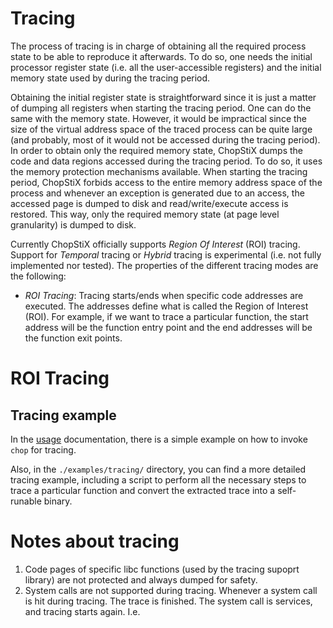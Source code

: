 # Tracing

The process of tracing is in charge of obtaining all the required process 
state to be able to reproduce it afterwards. To do so, one needs the 
initial processor register state (i.e. all the user-accessible registers) and
the initial memory state used by during the tracing period. 

Obtaining the initial register state is straightforward since it is just a 
matter of dumping all registers when starting the tracing period. One can
do the same with the memory state. However, it would be impractical since the
size of the virtual address space of the traced process can be quite large
(and probably, most of it would not be accessed during the tracing period). 
In order to obtain only the required memory state, ChopStiX dumps the 
code and data regions accessed during the tracing period. To do so, it 
uses the memory protection mechanisms available. When starting the tracing 
period, ChopStiX forbids access to the entire memory address space of the
process and whenever an exception is generated due to an access, the
accessed page is dumped to disk and read/write/execute access is restored.
This way, only the required memory state (at page level granularity) is dumped
to disk.

Currently ChopStiX officially supports _Region Of Interest_ (ROI) tracing.
Support for _Temporal_ tracing or _Hybrid_ tracing is experimental (i.e.
not fully implemented nor tested). The properties of the different tracing
modes are the following:

- _ROI Tracing_: Tracing starts/ends when specific code addresses are executed.
  The addresses define what is called the Region of Interest (ROI). For example,
  if we want to trace a particular function, the start address will be the
  function entry point and the end addresses will be the function exit points.



# ROI Tracing

## Tracing example

In the [usage](docs/usage.md) documentation, there is a simple example on
how to invoke `chop` for tracing. 

Also, in the `./examples/tracing/` directory, you can find a more detailed
tracing example, including a script to perform all the necessary steps to
trace a particular function and convert the extracted trace into a
self-runable binary.

# Notes about tracing

1. Code pages of specific libc functions (used by the tracing supoprt library)
   are not protected and always dumped for safety. 
2. System calls are not supported during tracing. Whenever a system call is
   hit during tracing. The trace is finished. The system call is services, and
   tracing starts again. I.e. 


